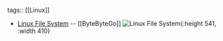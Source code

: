 tags:: [[Linux]]

- [Linux File System](https://www.youtube.com/post/UgkxMZrZhmj1bJdJW55mYcuh91PAPZkGq_Vn) -- [[ByteByteGo]] 
  ![Linux File System](https://yt3.ggpht.com/BwlziMBO3L9FJm56nYjCQMiw1-o6wOcV2yKSRBbD5jbTrlUP07ZJXgKDEDaST3OgRcnctMGFy3vrYQ=s2000-nd-v1-rwa){:height 541, :width 410}